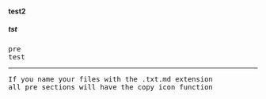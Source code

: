 #### test2
##### tst
<pre>
pre
test
</pre>

---

<pre>
If you name your files with the .txt.md extension
all pre sections will have the copy icon function
</pre>


